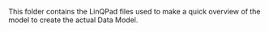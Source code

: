 This folder contains the LinQPad files used to make a quick overview of the model to create the actual Data Model.

